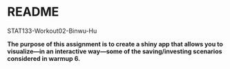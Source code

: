 README
================

STAT133-Workout02-Binwu-Hu

**The purpose of this assignment is to create a shiny app that allows you to visualize—in an interactive way—some of the saving/investing scenarios considered in warmup 6.**